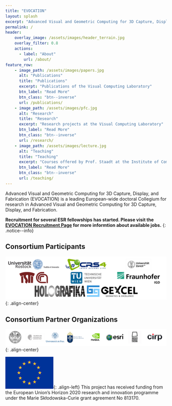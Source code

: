```yaml
---
title: "EVOCATION"
layout: splash
excerpt: "Advanced Visual and Geometric Computing for 3D Capture, Display, and Fabrication - A Marie Skłodowska-Curie Actions Innovative Training Network (MCSA-ITN)"
permalink: /
header:
    overlay_image: /assets/images/header_terrain.jpg
    overlay_filter: 0.8
    actions:
      - label: "About"
        url: /about/
feature_row:
    - image_path: /assets/images/papers.jpg
      alt: "Publications"
      title: "Publications"
      excerpt: "Publications of the Visual Computing Laboratory"
      btn_label: "Read More"
      btn_class: "btn--inverse"
      url: /publications/
    - image_path: /assets/images/pfc.jpg
      alt: "Research"
      title: "Research"
      excerpt: "Research projects at the Visual Computing Laboratory"
      btn_label: "Read More"
      btn_class: "btn--inverse"
      url: /research/
    - image_path: /assets/images/lecture.jpg
      alt: "Teaching"
      title: "Teaching"
      excerpt: "Courses offered by Prof. Staadt at the Institute of Computer Science"
      btn_label: "Read More"
      btn_class: "btn--inverse"
      url: /teaching/
---
```

Advanced Visual and Geometric Computing for 3D Capture, Display, and Fabrication (EVOCATION) is a leading European-wide doctoral Collegium for research in Advanced Visual and Geometric Computing for 3D Capture, Display, and Fabrication.
<!-- {: .text-center } -->

**Recruitment for several ESR fellowships has started. Please visit the [EVOCATION Recruitment Page](/recruitment/) for more informtion about available jobs.**
{: .notice--info}

<!-- {% include feature_row %} -->

## Consortium Participants

![Participants](/assets/images/participants.png){: .align-center}

## Consortium Partner Organizations

![Partner Organizations](/assets/images/partners.png){: .align-center}

![EU Emblem](/assets/images/flag_eu_150.jpg){: .align-left}
This project has received funding from the European Union’s Horizon 2020 research and innovation programme under the Marie Skłodowska-Curie grant agreement No 813170.
